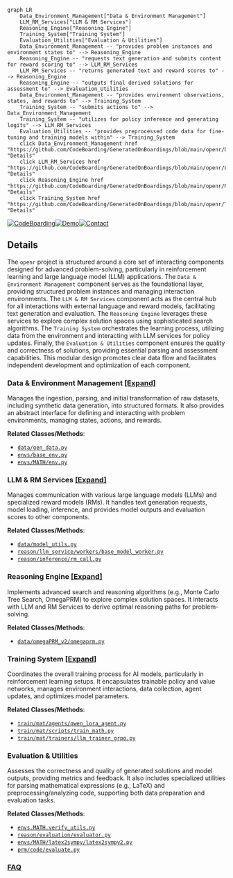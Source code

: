 ```mermaid
graph LR
    Data_Environment_Management["Data & Environment Management"]
    LLM_RM_Services["LLM & RM Services"]
    Reasoning_Engine["Reasoning Engine"]
    Training_System["Training System"]
    Evaluation_Utilities["Evaluation & Utilities"]
    Data_Environment_Management -- "provides problem instances and environment states to" --> Reasoning_Engine
    Reasoning_Engine -- "requests text generation and submits content for reward scoring to" --> LLM_RM_Services
    LLM_RM_Services -- "returns generated text and reward scores to" --> Reasoning_Engine
    Reasoning_Engine -- "outputs final derived solutions for assessment to" --> Evaluation_Utilities
    Data_Environment_Management -- "provides environment observations, states, and rewards to" --> Training_System
    Training_System -- "submits actions to" --> Data_Environment_Management
    Training_System -- "utilizes for policy inference and generating logits" --> LLM_RM_Services
    Evaluation_Utilities -- "provides preprocessed code data for fine-tuning and training models within" --> Training_System
    click Data_Environment_Management href "https://github.com/CodeBoarding/GeneratedOnBoardings/blob/main/openr/Data_Environment_Management.md" "Details"
    click LLM_RM_Services href "https://github.com/CodeBoarding/GeneratedOnBoardings/blob/main/openr/LLM_RM_Services.md" "Details"
    click Reasoning_Engine href "https://github.com/CodeBoarding/GeneratedOnBoardings/blob/main/openr/Reasoning_Engine.md" "Details"
    click Training_System href "https://github.com/CodeBoarding/GeneratedOnBoardings/blob/main/openr/Training_System.md" "Details"
```

[![CodeBoarding](https://img.shields.io/badge/Generated%20by-CodeBoarding-9cf?style=flat-square)](https://github.com/CodeBoarding/GeneratedOnBoardings)[![Demo](https://img.shields.io/badge/Try%20our-Demo-blue?style=flat-square)](https://www.codeboarding.org/demo)[![Contact](https://img.shields.io/badge/Contact%20us%20-%20contact@codeboarding.org-lightgrey?style=flat-square)](mailto:contact@codeboarding.org)

## Details

The `openr` project is structured around a core set of interacting components designed for advanced problem-solving, particularly in reinforcement learning and large language model (LLM) applications. The `Data & Environment Management` component serves as the foundational layer, providing structured problem instances and managing interaction environments. The `LLM & RM Services` component acts as the central hub for all interactions with external language and reward models, facilitating text generation and evaluation. The `Reasoning Engine` leverages these services to explore complex solution spaces using sophisticated search algorithms. The `Training System` orchestrates the learning process, utilizing data from the environment and interacting with LLM services for policy updates. Finally, the `Evaluation & Utilities` component ensures the quality and correctness of solutions, providing essential parsing and assessment capabilities. This modular design promotes clear data flow and facilitates independent development and optimization of each component.

### Data & Environment Management [[Expand]](./Data_Environment_Management.md)
Manages the ingestion, parsing, and initial transformation of raw datasets, including synthetic data generation, into structured formats. It also provides an abstract interface for defining and interacting with problem environments, managing states, actions, and rewards.


**Related Classes/Methods**:

- <a href="https://github.com/openreasoner/openr/blob/main/data/gen_data.py" target="_blank" rel="noopener noreferrer">`data/gen_data.py`</a>
- <a href="https://github.com/openreasoner/openr/blob/main/envs/base_env.py" target="_blank" rel="noopener noreferrer">`envs/base_env.py`</a>
- <a href="https://github.com/openreasoner/openr/blob/main/envs/MATH/env.py" target="_blank" rel="noopener noreferrer">`envs/MATH/env.py`</a>


### LLM & RM Services [[Expand]](./LLM_RM_Services.md)
Manages communication with various large language models (LLMs) and specialized reward models (RMs). It handles text generation requests, model loading, inference, and provides model outputs and evaluation scores to other components.


**Related Classes/Methods**:

- <a href="https://github.com/openreasoner/openr/blob/main/data/model_utils.py" target="_blank" rel="noopener noreferrer">`data/model_utils.py`</a>
- <a href="https://github.com/openreasoner/openr/blob/main/reason/llm_service/workers/base_model_worker.py" target="_blank" rel="noopener noreferrer">`reason/llm_service/workers/base_model_worker.py`</a>
- <a href="https://github.com/openreasoner/openr/blob/main/reason/inference/rm_call.py" target="_blank" rel="noopener noreferrer">`reason/inference/rm_call.py`</a>


### Reasoning Engine [[Expand]](./Reasoning_Engine.md)
Implements advanced search and reasoning algorithms (e.g., Monte Carlo Tree Search, OmegaPRM) to explore complex solution spaces. It interacts with LLM and RM Services to derive optimal reasoning paths for problem-solving.


**Related Classes/Methods**:

- <a href="https://github.com/openreasoner/openr/blob/main/data/omegaPRM_v2/omegaprm.py" target="_blank" rel="noopener noreferrer">`data/omegaPRM_v2/omegaprm.py`</a>


### Training System [[Expand]](./Training_System.md)
Coordinates the overall training process for AI models, particularly in reinforcement learning setups. It encapsulates trainable policy and value networks, manages environment interactions, data collection, agent updates, and optimizes model parameters.


**Related Classes/Methods**:

- <a href="https://github.com/openreasoner/openr/blob/main/train/mat/agents/qwen_lora_agent.py" target="_blank" rel="noopener noreferrer">`train/mat/agents/qwen_lora_agent.py`</a>
- <a href="https://github.com/openreasoner/openr/blob/main/train/mat/scripts/train_math.py" target="_blank" rel="noopener noreferrer">`train/mat/scripts/train_math.py`</a>
- <a href="https://github.com/openreasoner/openr/blob/main/train/mat/trainers/llm_trainer_grpo.py" target="_blank" rel="noopener noreferrer">`train/mat/trainers/llm_trainer_grpo.py`</a>


### Evaluation & Utilities
Assesses the correctness and quality of generated solutions and model outputs, providing metrics and feedback. It also includes specialized utilities for parsing mathematical expressions (e.g., LaTeX) and preprocessing/analyzing code, supporting both data preparation and evaluation tasks.


**Related Classes/Methods**:

- <a href="https://github.com/openreasoner/openr/blob/main/envs/MATH/verify_utils.py" target="_blank" rel="noopener noreferrer">`envs.MATH.verify_utils.py`</a>
- <a href="https://github.com/openreasoner/openr/blob/main/reason/evaluation/evaluator.py" target="_blank" rel="noopener noreferrer">`reason/evaluation/evaluator.py`</a>
- <a href="https://github.com/openreasoner/openr/blob/main/envs/MATH/latex2sympy/latex2sympy2.py" target="_blank" rel="noopener noreferrer">`envs/MATH/latex2sympy/latex2sympy2.py`</a>
- <a href="https://github.com/openreasoner/openr/blob/main/prm/code/evaluate.py" target="_blank" rel="noopener noreferrer">`prm/code/evaluate.py`</a>




### [FAQ](https://github.com/CodeBoarding/GeneratedOnBoardings/tree/main?tab=readme-ov-file#faq)
